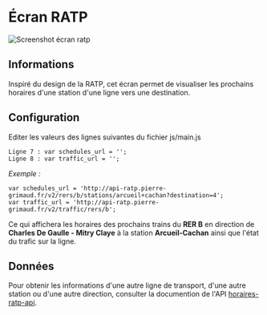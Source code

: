 
# Écran RATP

	

![Screenshot écran ratp](http://i.imgur.com/m9wJIzph.png)

## Informations

Inspiré du design de la RATP, cet écran permet de visualiser les prochains horaires d'une station d'une ligne vers une destination.

## Configuration

Editer les valeurs des lignes suivantes du fichier js/main.js

	Ligne 7 : var schedules_url = '';
	Ligne 8 : var traffic_url = '';

*Exemple :*  
	
	var schedules_url = 'http://api-ratp.pierre-grimaud.fr/v2/rers/b/stations/arcueil+cachan?destination=4';
    var traffic_url = 'http://api-ratp.pierre-grimaud.fr/v2/traffic/rers/b';
    
Ce qui affichera les horaires des prochains trains du **RER B** en direction de **Charles De Gaulle - Mitry Claye** à la station **Arcueil-Cachan** ainsi que l'état du trafic sur la ligne.

## Données

Pour obtenir les informations d'une autre ligne de transport, d'une autre station ou d'une autre direction, consulter la documention de l'API  [horaires-ratp-api](http://github.com/pgrimaud/horaires-ratp-api).